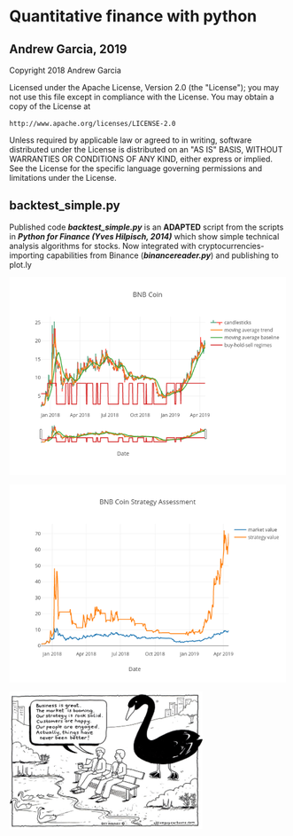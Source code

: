 # Quantitative finance with python
## Andrew Garcia, 2019

Copyright 2018 Andrew Garcia

Licensed under the Apache License, Version 2.0 (the "License");
you may not use this file except in compliance with the License.
You may obtain a copy of the License at

    http://www.apache.org/licenses/LICENSE-2.0

Unless required by applicable law or agreed to in writing, software
distributed under the License is distributed on an "AS IS" BASIS,
WITHOUT WARRANTIES OR CONDITIONS OF ANY KIND, either express or implied.
See the License for the specific language governing permissions and
limitations under the License.

## backtest_simple.py

Published code _**backtest_simple.py**_ is an **ADAPTED** script from the scripts in _**Python for Finance (Yves Hilpisch, 2014)**_ which show simple technical analysis algorithms for stocks. Now integrated with cryptocurrencies-importing capabilities from Binance (_**binancereader.py**_) and publishing to plot.ly

<a href="https://plot.ly/~andrewrgarcia/40.embed"><img src="BNB Coin.png" alt="drawing" width="500"/>

<a href="https://plot.ly/~andrewrgarcia/42.embed"><img src="BNB Coin Strategy Assessment.png" alt="drawing" width="500"/>


<img src="black_swan.jpg" alt="drawing" width="350"/>
